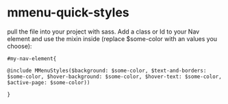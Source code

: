 # mmenu-quick-styles

pull the file into your project with sass. Add a class or Id to your Nav element and use the mixin inside (replace $some-color with an values you choose):



	#my-nav-element{
	
	@include MMenuStyles($background: $some-color, $text-and-borders: $some-color, $hover-background: $some-color, $hover-text: $some-color, $active-page: $some-color))
	
	}


